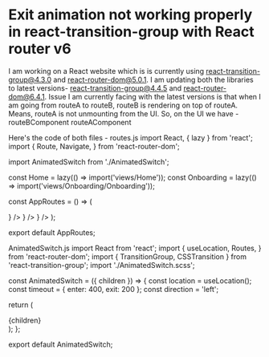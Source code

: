 
# Exit animation not working properly in react-transition-group with React router v6

I am working on a React website which is is currently using react-transition-group@4.3.0 and react-router-dom@5.0.1. I am updating both the libraries to latest versions- react-transition-group@4.4.5 and react-router-dom@6.4.1.
Issue I am currently facing with the latest versions is that when I am going from routeA to routeB, routeB is rendering on top of routeA. Means, routeA is not unmounting from the UI. So, on the UI we have -
routeBComponent
routeAComponent

Here's the code of both files -
routes.js
import React, { lazy } from 'react';
import {
 Route,
 Navigate,
} from 'react-router-dom';

import AnimatedSwitch from './AnimatedSwitch';

const Home = lazy(() => import('views/Home'));
const Onboarding = lazy(() => import('views/Onboarding/Onboarding'));

const AppRoutes = () => (

 <AnimatedSwitch>
   <Route exact path="/" element={<Home />} />
   <Route exact path="/onboarding" element={<Navigate to="/onboarding/1" />} />
   <Route path="/onboarding/:step" element={<Onboarding />} />
 </AnimatedSwitch>
);

export default AppRoutes;


AnimatedSwitch.js
import React from 'react';
import {
  useLocation,
  Routes,
} from 'react-router-dom';
import { TransitionGroup, CSSTransition } from 'react-transition-group';
import './AnimatedSwitch.scss';

const AnimatedSwitch = ({ children }) => {
  const location = useLocation();
  const timeout = { enter: 400, exit: 200 };
  const direction = 'left';

 
  return (
    <TransitionGroup component="div" className="container">
      <CSSTransition
        key={location.key}
        timeout={timeout}
        classNames="pageSlider"
        unmountOnExit
      >
        <div className={direction}>
          <Routes location={location}>
            {children}
          </Routes>
        </div>
      </CSSTransition>
    </TransitionGroup>
  );
};

export default AnimatedSwitch;



        
